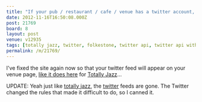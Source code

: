 ```yaml
---
title: "If your pub / restaurant / cafe / venue has a twitter account, let me know"
date: 2012-11-16T16:50:08.000Z
post: 21769
board: 8
layout: post
venue: v12935
tags: [totally jazz, twitter, folkestone, twitter api, twitter api without https, https, ssl]
permalink: /m/21769/
---
```

I've fixed the site again now so that your twitter feed will appear on your venue page, <a href="http://www.folkestonegerald.com/totally-jazz/restaurant-food-bar-venue-12935/index.html">like it does here</a> for <a href="http://www.folkestonegerald.com/totally-jazz/restaurant-food-bar-venue-12935/index.html">Totally Jazz</a>...

UPDATE: Yeah just like <a href="/wiki/totally+jazz">totally jazz</a>, the <a href="/wiki/twitter">twitter</a> feeds are gone. The Twitter changed the rules that made it difficult to do, so I canned it.
